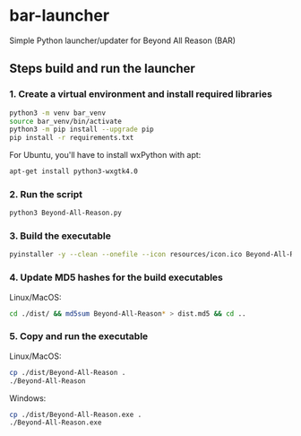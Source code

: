 # bar-launcher
Simple Python launcher/updater for Beyond All Reason (BAR)

## Steps build and run the launcher

### 1. Create a virtual environment and install required libraries

```bash
python3 -m venv bar_venv
source bar_venv/bin/activate
python3 -m pip install --upgrade pip
pip install -r requirements.txt
```

For Ubuntu, you'll have to install wxPython with apt:
```bash
apt-get install python3-wxgtk4.0
```

### 2. Run the script
```bash
python3 Beyond-All-Reason.py
```

### 3. Build the executable
```bash
pyinstaller -y --clean --onefile --icon resources/icon.ico Beyond-All-Reason.py
```

### 4. Update MD5 hashes for the build executables
Linux/MacOS:
```bash
cd ./dist/ && md5sum Beyond-All-Reason* > dist.md5 && cd ..
```

### 5. Copy and run the executable
Linux/MacOS:
```bash
cp ./dist/Beyond-All-Reason .
./Beyond-All-Reason
```

Windows:
```bash
cp ./dist/Beyond-All-Reason.exe .
./Beyond-All-Reason.exe
```
